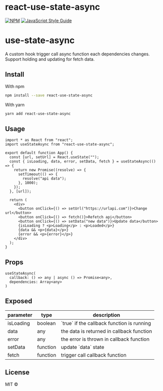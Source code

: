 # react-use-state-async

>

[![NPM](https://img.shields.io/npm/v/react-use-state-async.svg)](https://www.npmjs.com/package/react-use-state-async) [![JavaScript Style Guide](https://img.shields.io/badge/code_style-standard-brightgreen.svg)](https://standardjs.com)

# use-state-async

A custom hook trigger call async function each dependencies changes. Support holding and updating for fetch data.

## Install

With npm

```bash
npm install --save react-use-state-async
```

With yarn

```bash
yarn add react-use-state-async
```

## Usage

```tsx
import * as React from "react";
import useStateAsync from "react-use-state-async";

export default function App() {
  const [url, setUrl] = React.useState("");
  const { isLoading, data, error, setData, fetch } = useStateAsync(() => {
    return new Promise((resolve) => {
      setTimeout(() => {
        resolve("api data");
      }, 1000);
    });
  }, [url]);

  return (
    <div>
      <button onClick={() => setUrl("https://urlapi.com")}>Change url</button>
      <button onClick={() => fetch()}>Refetch api</button>
      <button onClick={() => setData("new data")}>Update data</button>
      {isLoading ? <p>Loading</p> : <p>Loaded</p>}
      {data && <p>{data}</p>}
      {error && <p>{error}</p>}
    </div>
  );
}
```

## Props

```
useStateAsync(
  callback: () => any | async () => Promise<any>,
  dependencies: Array<any>
)
```

## Exposed

| parameter | type     | description                                 |
| --------- | -------- | ------------------------------------------- |
| isLoading | boolean  | \`true` if the callback function is running |
| data      | any      | the data is returned in callback function   |
| error     | any      | the error is thrown in callback function    |
| setData   | function | update \`data` state                        |
| fetch     | function | trigger call callback function              |

## License

MIT © [](https://github.com/)

